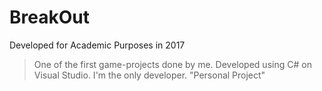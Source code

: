 # BreakOut

Developed for Academic Purposes in 2017

> One of the first game-projects done by me.
> Developed using C# on Visual Studio.
> I'm the only developer.
"Personal Project"
